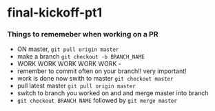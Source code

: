 # final-kickoff-pt1

### Things to rememeber when working on a PR

- ON master, `git pull origin master`
- make a branch `git checkout -b BRANCH_NAME`
- WORK WORK WORK WORK WORK -
- remember to commit often on your branch!! very important!
- work is done now swith to master `git checkout master`
- pull latest master `git pull origin master`
- switch to branch you worked on and and merge master into branch
- `git checkout BRANCH NAME` followed by `git merge master`